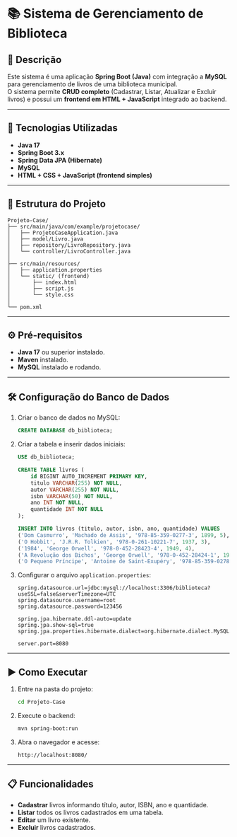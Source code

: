 
# 📚 Sistema de Gerenciamento de Biblioteca

## 🔹 Descrição
Este sistema é uma aplicação **Spring Boot (Java)** com integração a **MySQL** para gerenciamento de livros de uma biblioteca municipal.  
O sistema permite **CRUD completo** (Cadastrar, Listar, Atualizar e Excluir livros) e possui um **frontend em HTML + JavaScript** integrado ao backend.

---

## 🚀 Tecnologias Utilizadas
- **Java 17**
- **Spring Boot 3.x**
- **Spring Data JPA (Hibernate)**
- **MySQL**
- **HTML + CSS + JavaScript (frontend simples)**

---

## 📂 Estrutura do Projeto
```
Projeto-Case/
├── src/main/java/com/example/projetocase/
│   ├── ProjetoCaseApplication.java
│   ├── model/Livro.java
│   ├── repository/LivroRepository.java
│   └── controller/LivroController.java
│
├── src/main/resources/
│   ├── application.properties
│   └── static/ (frontend)
│       ├── index.html
│       ├── script.js
│       └── style.css
│
└── pom.xml
```

---

## ⚙️ Pré-requisitos
- **Java 17** ou superior instalado.
- **Maven** instalado.
- **MySQL** instalado e rodando.

---

## 🛠️ Configuração do Banco de Dados
1. Criar o banco de dados no MySQL:
   ```sql
   CREATE DATABASE db_biblioteca;
   ```
2. Criar a tabela e inserir dados iniciais:
   ```sql
   USE db_biblioteca;

   CREATE TABLE livros (
       id BIGINT AUTO_INCREMENT PRIMARY KEY,
       titulo VARCHAR(255) NOT NULL,
       autor VARCHAR(255) NOT NULL,
       isbn VARCHAR(50) NOT NULL,
       ano INT NOT NULL,
       quantidade INT NOT NULL
   );

   INSERT INTO livros (titulo, autor, isbn, ano, quantidade) VALUES
   ('Dom Casmurro', 'Machado de Assis', '978-85-359-0277-3', 1899, 5),
   ('O Hobbit', 'J.R.R. Tolkien', '978-0-261-10221-7', 1937, 3),
   ('1984', 'George Orwell', '978-0-452-28423-4', 1949, 4),
   ('A Revolução dos Bichos', 'George Orwell', '978-0-452-28424-1', 1945, 6),
   ('O Pequeno Príncipe', 'Antoine de Saint-Exupéry', '978-85-359-0278-0', 1943, 7);
   ```

3. Configurar o arquivo `application.properties`:
   ```properties
   spring.datasource.url=jdbc:mysql://localhost:3306/biblioteca?useSSL=false&serverTimezone=UTC
   spring.datasource.username=root
   spring.datasource.password=123456

   spring.jpa.hibernate.ddl-auto=update
   spring.jpa.show-sql=true
   spring.jpa.properties.hibernate.dialect=org.hibernate.dialect.MySQL8Dialect

   server.port=8080
   ```

---

## ▶️ Como Executar
1. Entre na pasta do projeto:
   ```bash
   cd Projeto-Case
   ```
2. Execute o backend:
   ```bash
   mvn spring-boot:run
   ```
3. Abra o navegador e acesse:
   ```
   http://localhost:8080/
   ```

---

## 📋 Funcionalidades
- **Cadastrar** livros informando título, autor, ISBN, ano e quantidade.  
- **Listar** todos os livros cadastrados em uma tabela.  
- **Editar** um livro existente.  
- **Excluir** livros cadastrados.  
